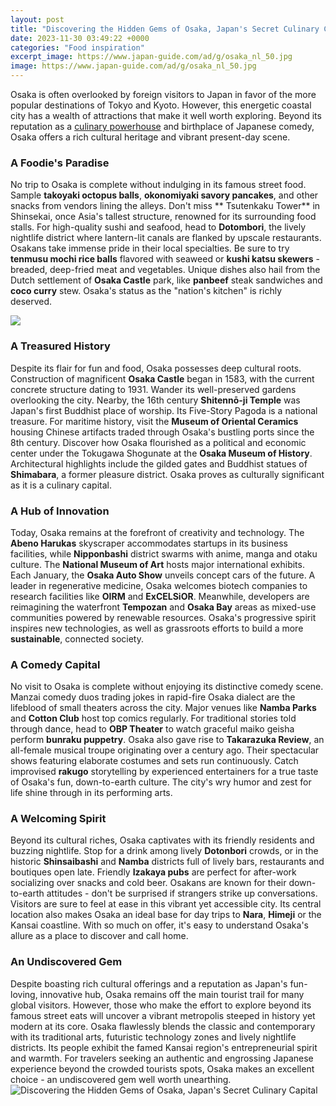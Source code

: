 ```yaml
---
layout: post
title: "Discovering the Hidden Gems of Osaka, Japan's Secret Culinary Capital"
date: 2023-11-30 03:49:22 +0000
categories: "Food inspiration"
excerpt_image: https://www.japan-guide.com/ad/g/osaka_nl_50.jpg
image: https://www.japan-guide.com/ad/g/osaka_nl_50.jpg
---
```


Osaka is often overlooked by foreign visitors to Japan in favor of the more popular destinations of Tokyo and Kyoto. However, this energetic coastal city has a wealth of attractions that make it well worth exploring. Beyond its reputation as a [culinary powerhouse](https://travelokla.github.io/2024-01-03-voyage-en-roumanie-une-exp-xe9rience-unique/) and birthplace of Japanese comedy, Osaka offers a rich cultural heritage and vibrant present-day scene.
### A Foodie's Paradise
No trip to Osaka is complete without indulging in its famous street food. Sample **takoyaki octopus balls**, **okonomiyaki savory pancakes**, and other snacks from vendors lining the alleys. Don't miss ** Tsutenkaku Tower** in Shinsekai, once Asia's tallest structure, renowned for its surrounding food stalls. For high-quality sushi and seafood, head to **Dotombori**, the lively nightlife district where lantern-lit canals are flanked by upscale restaurants. 
Osakans take immense pride in their local specialties. Be sure to try **tenmusu mochi rice balls** flavored with seaweed or **kushi katsu skewers** - breaded, deep-fried meat and vegetables. Unique dishes also hail from the Dutch settlement of **Osaka Castle** park, like **panbeef** steak sandwiches and **coco curry** stew. Osaka's status as the "nation's kitchen" is richly deserved.

![](https://gurunavi.com/en/japanfoodie/article/best_food_in_osaka/img/Infographic_Osaka-food.jpg)
### A Treasured History
Despite its flair for fun and food, Osaka possesses deep cultural roots. Construction of magnificent **Osaka Castle** began in 1583, with the current concrete structure dating to 1931. Wander its well-preserved gardens overlooking the city. Nearby, the 16th century **Shitennō-ji Temple** was Japan's first Buddhist place of worship. Its Five-Story Pagoda is a national treasure. 
For maritime history, visit the **Museum of Oriental Ceramics** housing Chinese artifacts traded through Osaka's bustling ports since the 8th century. Discover how Osaka flourished as a political and economic center under the Tokugawa Shogunate at the **Osaka Museum of History**. Architectural highlights include the gilded gates and Buddhist statues of **Shimabara**, a former pleasure district. Osaka proves as culturally significant as it is a culinary capital.
### A Hub of Innovation 
Today, Osaka remains at the forefront of creativity and technology. The **Abeno Harukas** skyscraper accommodates startups in its business facilities, while **Nipponbashi** district swarms with anime, manga and otaku culture. The **National Museum of Art** hosts major international exhibits. Each January, the **Osaka Auto Show** unveils concept cars of the future.
A leader in regenerative medicine, Osaka welcomes biotech companies to research facilities like **OIRM** and **ExCELSiOR**. Meanwhile, developers are reimagining the waterfront **Tempozan** and **Osaka Bay** areas as mixed-use communities powered by renewable resources. Osaka's progressive spirit inspires new technologies, as well as grassroots efforts to build a more **sustainable**, connected society.
### A Comedy Capital
No visit to Osaka is complete without enjoying its distinctive comedy scene. Manzai comedy duos trading jokes in rapid-fire Osaka dialect are the lifeblood of small theaters across the city. Major venues like **Namba Parks** and **Cotton Club** host top comics regularly. For traditional stories told through dance, head to **OBP Theater** to watch graceful maiko geisha perform **bunraku puppetry**. 
Osaka also gave rise to **Takarazuka Review**, an all-female musical troupe originating over a century ago. Their spectacular shows featuring elaborate costumes and sets run continuously. Catch improvised **rakugo** storytelling by experienced entertainers for a true taste of Osaka's fun, down-to-earth culture. The city's wry humor and zest for life shine through in its performing arts.
### A Welcoming Spirit
Beyond its cultural riches, Osaka captivates with its friendly residents and buzzing nightlife. Stop for a drink among lively **Dotonbori** crowds, or in the historic **Shinsaibashi** and **Namba** districts full of lively bars, restaurants and boutiques open late. Friendly **Izakaya pubs** are perfect for after-work socializing over snacks and cold beer. 
Osakans are known for their down-to-earth attitudes - don't be surprised if strangers strike up conversations. Visitors are sure to feel at ease in this vibrant yet accessible city. Its central location also makes Osaka an ideal base for day trips to **Nara**, **Himeji** or the Kansai coastline. With so much on offer, it's easy to understand Osaka's allure as a place to discover and call home.
### An Undiscovered Gem
Despite boasting rich cultural offerings and a reputation as Japan's fun-loving, innovative hub, Osaka remains off the main tourist trail for many global visitors. However, those who make the effort to explore beyond its famous street eats will uncover a vibrant metropolis steeped in history yet modern at its core. 
Osaka flawlessly blends the classic and contemporary with its traditional arts, futuristic technology zones and lively nightlife districts. Its people exhibit the famed Kansai region's entrepreneurial spirit and warmth. For travelers seeking an authentic and engrossing Japanese experience beyond the crowded tourists spots, Osaka makes an excellent choice - an undiscovered gem well worth unearthing.
![Discovering the Hidden Gems of Osaka, Japan's Secret Culinary Capital](https://www.japan-guide.com/ad/g/osaka_nl_50.jpg)